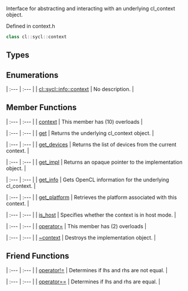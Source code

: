 ---
---

Interface for abstracting and interacting with an underlying cl_context object.

Defined in context.h

```cpp
class cl::sycl::context
```

## Types

## Enumerations

| :--- | :--- |
| [cl::sycl::info::context](./enums/context/README.md) | No description. |

## Member Functions

| :--- | :--- |
| [context](./functions/context/README.md) | This member has (10) overloads |

| :--- | :--- |
| [get](./functions/get/README.md) | Returns the underlying cl_context object.  |

| :--- | :--- |
| [get_devices](./functions/get_devices/README.md) | Returns the list of devices from the current context.  |

| :--- | :--- |
| [get_impl](./functions/get_impl/README.md) | Returns an opaque pointer to the implementation object.  |

| :--- | :--- |
| [get_info](./functions/get_info/README.md) | Gets OpenCL information for the underlying cl_context.  |

| :--- | :--- |
| [get_platform](./functions/get_platform/README.md) | Retrieves the platform associated with this context.  |

| :--- | :--- |
| [is_host](./functions/is_host/README.md) | Specifies whether the context is in host mode.  |

| :--- | :--- |
| [operator=](./functions/operator=/README.md) | This member has (2) overloads |

| :--- | :--- |
| [~context](./functions/~context/README.md) | Destroys the implementation object.  |

## Friend Functions

| :--- | :--- |
| [operator!=](./functions/operator!=/README.md) | Determines if lhs and rhs are not equal.  |

| :--- | :--- |
| [operator==](./functions/operator==/README.md) | Determines if lhs and rhs are equal.  |
